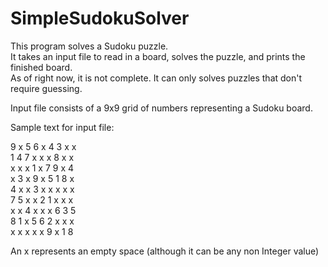 # SimpleSudokuSolver

This program solves a Sudoku puzzle.  
It takes an input file to read in a board, solves the puzzle, and prints the finished board.  
As of right now, it is not complete. It can only solves puzzles that don't require guessing.


Input file consists of a 9x9 grid of numbers representing a Sudoku board.

Sample text for input file:

9 x 5 6 x 4 3 x x  
1 4 7 x x x 8 x x  
x x x 1 x 7 9 x 4  
x 3 x 9 x 5 1 8 x  
4 x x 3 x x x x x  
7 5 x x 2 1 x x x  
x x 4 x x x 6 3 5  
8 1 x 5 6 2 x x x  
x x x x x 9 x 1 8  

An x represents an empty space (although it can be any non Integer value)
